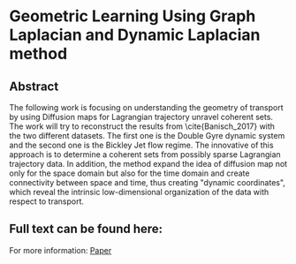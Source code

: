 # Geometric Learning Using Graph Laplacian and Dynamic Laplacian method
## Abstract
The following work is focusing on understanding the geometry of transport by using Diffusion maps for Lagrangian trajectory unravel coherent sets. The work will try to reconstruct the results from \cite{Banisch_2017} with the two different datasets. The first one is the Double Gyre dynamic system and the second one is the Bickley Jet flow regime. The innovative of this approach is to determine a coherent sets from possibly sparse Lagrangian trajectory data. In addition, the method expand the idea of diffusion map not only for the space domain but also for the time domain and create connectivity between space and time, thus creating "dynamic coordinates", which reveal the intrinsic low-dimensional organization of the data with respect to transport. 

## Full text can be found here: 
For more information:
<a href="Geometric_Learning_Graph_Laplacian.pdf" target="_blank">Paper</a>
